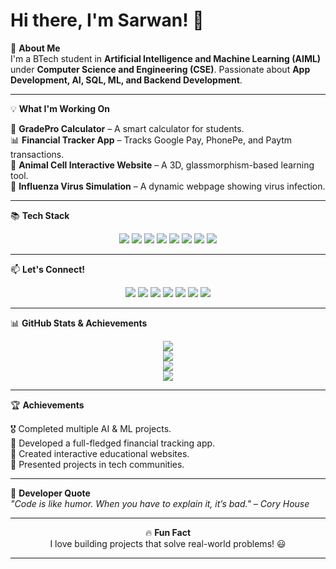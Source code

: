 <p align="center">
  <h1>Hi there, I'm Sarwan! 👋</h1>
</p>

<p align="left">
🚀 <b>About Me</b><br>
I'm a BTech student in <b>Artificial Intelligence and Machine Learning (AIML)</b> under <b>Computer Science and Engineering (CSE)</b>. Passionate about <b>App Development, AI, SQL, ML, and Backend Development</b>.
</p>

---

<p align="left">
💡 <b>What I'm Working On</b>
</p>
<p align="left">
🔢 <b>GradePro Calculator</b> – A smart calculator for students.<br>
📊 <b>Financial Tracker App</b> – Tracks Google Pay, PhonePe, and Paytm transactions.<br>
🧬 <b>Animal Cell Interactive Website</b> – A 3D, glassmorphism-based learning tool.<br>
🦠 <b>Influenza Virus Simulation</b> – A dynamic webpage showing virus infection.
</p>

---

<p align="left">
📚 <b>Tech Stack</b>
</p>
<p align="center">
  <img src="https://img.shields.io/badge/JavaScript-F7DF1E?style=for-the-badge&logo=javascript&logoColor=black" />
  <img src="https://img.shields.io/badge/SQL-4479A1?style=for-the-badge&logo=mysql&logoColor=white" />
  <img src="https://img.shields.io/badge/HTML-E34F26?style=for-the-badge&logo=html5&logoColor=white" />
  <img src="https://img.shields.io/badge/CSS-1572B6?style=for-the-badge&logo=css3&logoColor=white" />
  <img src="https://img.shields.io/badge/React-20232A?style=for-the-badge&logo=react&logoColor=61DAFB" />
  <img src="https://img.shields.io/badge/Node.js-43853D?style=for-the-badge&logo=node.js&logoColor=white" />
  <img src="https://img.shields.io/badge/TensorFlow-FF6F00?style=for-the-badge&logo=tensorflow&logoColor=white" />
  <img src="https://img.shields.io/badge/MySQL-4479A1?style=for-the-badge&logo=mysql&logoColor=white" />
</p>

---

<p align="left">
📫 <b>Let's Connect!</b>
</p>
<p align="center">
  <a href="https://github.com/Sarwannandh67"><img src="https://img.shields.io/badge/GitHub-181717?style=for-the-badge&logo=github&logoColor=white" /></a>
  <a href="https://www.linkedin.com/in/sarwannandh/"><img src="https://img.shields.io/badge/LinkedIn-0077B5?style=for-the-badge&logo=linkedin&logoColor=white" /></a>
  <a href="mailto:sarwannandhofficial672007@gmail.com"><img src="https://img.shields.io/badge/Email-D14836?style=for-the-badge&logo=gmail&logoColor=white" /></a>
  <a href="https://www.instagram.com/sarwannandh/"><img src="https://img.shields.io/badge/Instagram-E4405F?style=for-the-badge&logo=instagram&logoColor=white" /></a>
  <a href="https://www.reddit.com/user/NoSwimming4210/"><img src="https://img.shields.io/badge/Reddit-FF4500?style=for-the-badge&logo=reddit&logoColor=white" /></a>
  <a href="https://x.com/Sarwannandh_67"><img src="https://img.shields.io/badge/X-000000?style=for-the-badge&logo=x&logoColor=white" /></a>
  <a href="https://orcid.org/0009-0005-8072-6622"><img src="https://img.shields.io/badge/ORCID-A6CE39?style=for-the-badge&logo=orcid&logoColor=white" /></a>
</p>

---

<p align="left">
📊 <b>GitHub Stats & Achievements</b>
</p>
<p align="center">
  <img src="https://github-readme-stats.vercel.app/api?username=Sarwannandh67&show_icons=true&theme=radical" /><br>
  <img src="https://github-readme-streak-stats.herokuapp.com/?user=Sarwannandh67&theme=radical" /><br>
  <img src="https://github-profile-trophy.vercel.app/?username=Sarwannandh67&theme=radical" /><br>
  <img src="https://github-readme-stats.vercel.app/api/top-langs/?username=Sarwannandh67&layout=compact&theme=radical" />
</p>

---

<p align="left">
🏆 <b>Achievements</b>
</p>
<p align="left">
  🎖️ Completed multiple AI & ML projects.<br>
  🏅 Developed a full-fledged financial tracking app.<br>
  🎯 Created interactive educational websites.<br>
  📢 Presented projects in tech communities.
</p>

---

<p align="left">
💬 <b>Developer Quote</b><br>
<i>"Code is like humor. When you have to explain it, it’s bad." – Cory House</i>
</p>

---

<p align="center">
🔥 <b>Fun Fact</b><br>
I love building projects that solve real-world problems! 😃
</p>

---
